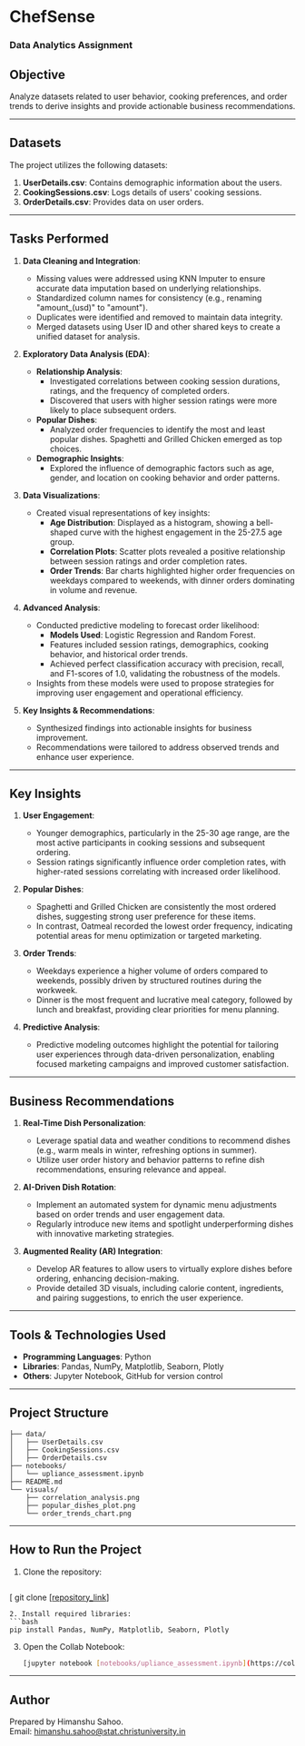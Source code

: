 # ChefSense
### Data Analytics Assignment

## Objective
Analyze datasets related to user behavior, cooking preferences, and order trends to derive insights and provide actionable business recommendations.

---

## Datasets
The project utilizes the following datasets:

1. **UserDetails.csv**: Contains demographic information about the users.
2. **CookingSessions.csv**: Logs details of users' cooking sessions.
3. **OrderDetails.csv**: Provides data on user orders.

---

## Tasks Performed

1. **Data Cleaning and Integration**:
   - Missing values were addressed using KNN Imputer to ensure accurate data imputation based on underlying relationships.
   - Standardized column names for consistency (e.g., renaming "amount_(usd)" to "amount").
   - Duplicates were identified and removed to maintain data integrity.
   - Merged datasets using User ID and other shared keys to create a unified dataset for analysis.

2. **Exploratory Data Analysis (EDA)**:
   - **Relationship Analysis**:
     - Investigated correlations between cooking session durations, ratings, and the frequency of completed orders.
     - Discovered that users with higher session ratings were more likely to place subsequent orders.
   - **Popular Dishes**:
     - Analyzed order frequencies to identify the most and least popular dishes. Spaghetti and Grilled Chicken emerged as top choices.
   - **Demographic Insights**:
     - Explored the influence of demographic factors such as age, gender, and location on cooking behavior and order patterns.

3. **Data Visualizations**:
   - Created visual representations of key insights:
     - **Age Distribution**: Displayed as a histogram, showing a bell-shaped curve with the highest engagement in the 25-27.5 age group.
     - **Correlation Plots**: Scatter plots revealed a positive relationship between session ratings and order completion rates.
     - **Order Trends**: Bar charts highlighted higher order frequencies on weekdays compared to weekends, with dinner orders dominating in volume and revenue.

4. **Advanced Analysis**:
   - Conducted predictive modeling to forecast order likelihood:
     - **Models Used**: Logistic Regression and Random Forest.
     - Features included session ratings, demographics, cooking behavior, and historical order trends.
     - Achieved perfect classification accuracy with precision, recall, and F1-scores of 1.0, validating the robustness of the models.
   - Insights from these models were used to propose strategies for improving user engagement and operational efficiency.

5. **Key Insights & Recommendations**:
   - Synthesized findings into actionable insights for business improvement.
   - Recommendations were tailored to address observed trends and enhance user experience.

---

## Key Insights

1. **User Engagement**:
   - Younger demographics, particularly in the 25-30 age range, are the most active participants in cooking sessions and subsequent ordering.
   - Session ratings significantly influence order completion rates, with higher-rated sessions correlating with increased order likelihood.

2. **Popular Dishes**:
   - Spaghetti and Grilled Chicken are consistently the most ordered dishes, suggesting strong user preference for these items.
   - In contrast, Oatmeal recorded the lowest order frequency, indicating potential areas for menu optimization or targeted marketing.

3. **Order Trends**:
   - Weekdays experience a higher volume of orders compared to weekends, possibly driven by structured routines during the workweek.
   - Dinner is the most frequent and lucrative meal category, followed by lunch and breakfast, providing clear priorities for menu planning.

4. **Predictive Analysis**:
   - Predictive modeling outcomes highlight the potential for tailoring user experiences through data-driven personalization, enabling focused marketing campaigns and improved customer satisfaction.

---

## Business Recommendations

1. **Real-Time Dish Personalization**:
   - Leverage spatial data and weather conditions to recommend dishes (e.g., warm meals in winter, refreshing options in summer).
   - Utilize user order history and behavior patterns to refine dish recommendations, ensuring relevance and appeal.

2. **AI-Driven Dish Rotation**:
   - Implement an automated system for dynamic menu adjustments based on order trends and user engagement data.
   - Regularly introduce new items and spotlight underperforming dishes with innovative marketing strategies.

3. **Augmented Reality (AR) Integration**:
   - Develop AR features to allow users to virtually explore dishes before ordering, enhancing decision-making.
   - Provide detailed 3D visuals, including calorie content, ingredients, and pairing suggestions, to enrich the user experience.


---

## Tools & Technologies Used

- **Programming Languages**: Python
- **Libraries**: Pandas, NumPy, Matplotlib, Seaborn, Plotly
- **Others**: Jupyter Notebook, GitHub for version control

---

## Project Structure

```
├── data/
│   ├── UserDetails.csv
│   ├── CookingSessions.csv
│   ├── OrderDetails.csv
├── notebooks/
│   └── upliance_assessment.ipynb
├── README.md
└── visuals/
    ├── correlation_analysis.png
    ├── popular_dishes_plot.png
    └── order_trends_chart.png
```

---

## How to Run the Project

1. Clone the repository:
   ```bash
  [ git clone [[repository_link](https://github.com/Himanshu130901/ChefSense)]
   ```
2. Install required libraries:
   ```bash
   pip install Pandas, NumPy, Matplotlib, Seaborn, Plotly
   ```
3. Open the Collab Notebook:
   ```bash
   [jupyter notebook [notebooks/upliance_assessment.ipynb](https://colab.research.google.com/drive/1-uMDXkdHHgzjInm5mgNOUIE40MNsLb0f#scrollTo=POLBazt7MkvW)]
   ```

---

## Author
Prepared by Himanshu Sahoo.  
Email: himanshu.sahoo@stat.christuniversity.in

